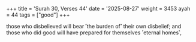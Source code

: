 +++
title = 'Surah 30, Verses 44'
date = '2025-08-27'
weight = 3453
ayah = 44
tags = ["good"]
+++

those who disbelieved will bear ˹the burden of˺ their own disbelief; and those who did good will have prepared for themselves ˹eternal homes˺,